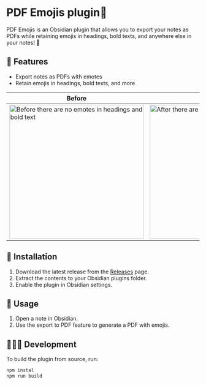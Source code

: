 # PDF Emojis plugin🥳

PDF Emojis is an Obsidian plugin that allows you to export your notes as PDFs while retaining emojis in headings, bold texts, and anywhere else in your notes! 🎉

## 🔎 Features

- Export notes as PDFs with emotes
- Retain emojis in headings, bold texts, and more

| Before | After |
|--------|-------|
| <img height="350" alt="Before there are no emotes in headings and bold text" src="https://github.com/user-attachments/assets/aa202ad5-d606-4a3f-b08d-d642d538b15e" /> | <img height="350" alt="After there are all emotes in exported pdf" src="https://github.com/user-attachments/assets/4e1e296e-a905-4dfd-8595-9a0de53344eb" /> |


## 💾 Installation

1. Download the latest release from the [Releases](https://github.com/mmarusiak/obsidian-pdf-emotes/releases) page.
2. Extract the contents to your Obsidian plugins folder.
3. Enable the plugin in Obsidian settings.

## 📝 Usage

1. Open a note in Obsidian.
2. Use the export to PDF feature to generate a PDF with emojis.

## 👨🏻‍💻 Development

To build the plugin from source, run:

```sh
npm instal
npm run build
```

